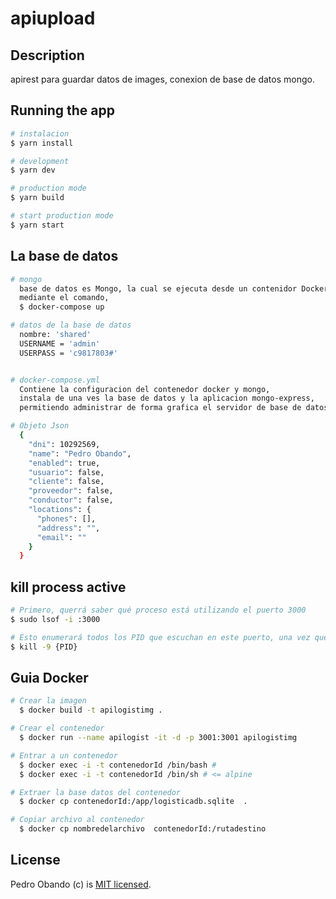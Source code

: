 # apiupload

## Description
  apirest para guardar datos de images, conexion de base de datos mongo.

## Running the app

```bash
# instalacion
$ yarn install

# development
$ yarn dev

# production mode
$ yarn build

# start production mode
$ yarn start
```

## La base de datos

```bash
# mongo
  base de datos es Mongo, la cual se ejecuta desde un contenidor Docker.
  mediante el comando,
  $ docker-compose up

# datos de la base de datos
  nombre: 'shared'
  USERNAME = 'admin'
  USERPASS = 'c9817803#'


# docker-compose.yml
  Contiene la configuracion del contenedor docker y mongo,
  instala de una ves la base de datos y la aplicacion mongo-express,
  permitiendo administrar de forma grafica el servidor de base de datos.

# Objeto Json
  {
    "dni": 10292569,
    "name": "Pedro Obando",
    "enabled": true,
    "usuario": false,
    "cliente": false,
    "proveedor": false,
    "conductor": false,
    "locations": {
      "phones": [],
      "address": "",
      "email": ""
    }
  }
```


## kill process active

```bash
# Primero, querrá saber qué proceso está utilizando el puerto 3000
$ sudo lsof -i :3000

# Esto enumerará todos los PID que escuchan en este puerto, una vez que tenga el PID puede terminarlo:
$ kill -9 {PID}
```

## Guia Docker

```bash
# Crear la imagen
  $ docker build -t apilogistimg .

# Crear el contenedor
  $ docker run --name apilogist -it -d -p 3001:3001 apilogistimg

# Entrar a un contenedor
  $ docker exec -i -t contenedorId /bin/bash #
  $ docker exec -i -t contenedorId /bin/sh # <= alpine

# Extraer la base datos del contenedor
  $ docker cp contenedorId:/app/logisticadb.sqlite  .

# Copiar archivo al contenedor
  $ docker cp nombredelarchivo  contenedorId:/rutadestino
```

## License

  Pedro Obando (c) is [MIT licensed](LICENSE).
